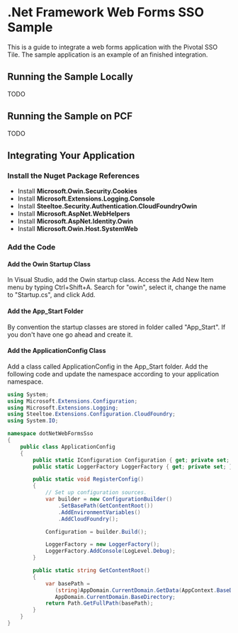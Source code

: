 # .Net Framework Web Forms SSO Sample

This is a guide to integrate a web forms application with the Pivotal SSO Tile. The sample application is an example of an finished integration.

## Running the Sample Locally

TODO

## Running the Sample on PCF

TODO

## Integrating Your Application

### Install the Nuget Package References

- Install **Microsoft.Owin.Security.Cookies**
- Install **Microsoft.Extensions.Logging.Console**
- Install **Steeltoe.Security.Authentication.CloudFoundryOwin**
- Install **Microsoft.AspNet.WebHelpers**
- Install **Microsoft.AspNet.Identity.Owin**
- Install **Microsoft.Owin.Host.SystemWeb**

### Add the Code

#### Add the Owin Startup Class

In Visual Studio, add the Owin startup class. Access the Add New Item menu by typing Ctrl+Shift+A. Search for "owin", select it, change the name to "Startup.cs", and click Add.

#### Add the App_Start Folder

By convention the startup classes are stored in folder called "App_Start". If you don't have one go ahead and create it.

#### Add the ApplicationConfig Class

Add a class called ApplicationConfig in the App_Start folder. Add the following code and update the namespace according to your application namespace. 

```C#
using System;
using Microsoft.Extensions.Configuration;
using Microsoft.Extensions.Logging;
using Steeltoe.Extensions.Configuration.CloudFoundry;
using System.IO;

namespace dotNetWebFormsSso
{
    public class ApplicationConfig
    {
        public static IConfiguration Configuration { get; private set; }
        public static LoggerFactory LoggerFactory { get; private set; }

        public static void RegisterConfig()
        {
            // Set up configuration sources.
            var builder = new ConfigurationBuilder()
                .SetBasePath(GetContentRoot())
                .AddEnvironmentVariables()
                .AddCloudFoundry();

            Configuration = builder.Build();

            LoggerFactory = new LoggerFactory();
            LoggerFactory.AddConsole(LogLevel.Debug);
        }

        public static string GetContentRoot()
        {
            var basePath =
               (string)AppDomain.CurrentDomain.GetData(AppContext.BaseDirectory) ??
               AppDomain.CurrentDomain.BaseDirectory;
            return Path.GetFullPath(basePath);
        }
    }
}
```











